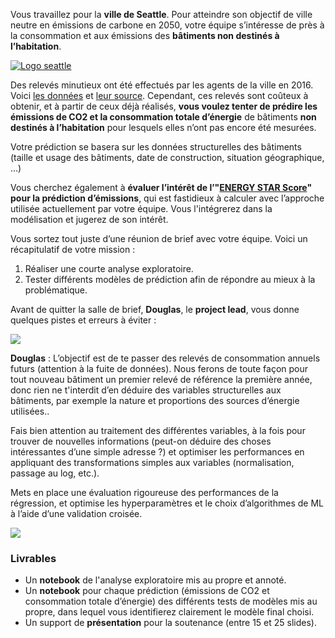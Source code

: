 
Vous travaillez pour la  **ville de Seattle**. Pour atteindre son objectif de ville neutre en émissions de carbone en 2050, votre équipe s’intéresse de près à la consommation et aux émissions des  **bâtiments non destinés à l’habitation**.

[![Logo seattle](https://user.oc-static.com/upload/2019/02/24/15510245026714_Seattle_logo_landscape_blue-black.png)](https://user.oc-static.com/upload/2019/02/24/15510245026714_Seattle_logo_landscape_blue-black.png)

Des relevés minutieux ont été effectués par les agents de la ville en 2016. Voici  [les données](https://s3.eu-west-1.amazonaws.com/course.oc-static.com/projects/Data_Scientist_P4/2016_Building_Energy_Benchmarking.csv)  et  [leur source](https://data.seattle.gov/dataset/2016-Building-Energy-Benchmarking/2bpz-gwpy). Cependant, ces relevés sont coûteux à obtenir, et à partir de ceux déjà réalisés,  **vous voulez tenter de prédire les émissions de CO2 et la consommation totale d’énergie**  de bâtiments  **non destinés à l’habitation**  pour lesquels elles n’ont pas encore été mesurées.

Votre prédiction se basera sur les données structurelles des bâtiments (taille et usage des bâtiments, date de construction, situation géographique, ...)

Vous cherchez également à  **évaluer l’intérêt de l’"**[**ENERGY STAR Score**](https://www.energystar.gov/buildings/facility-owners-and-managers/existing-buildings/use-portfolio-manager/interpret-your-results/what)**" pour la prédiction d’émissions**, qui est fastidieux à calculer avec l’approche utilisée actuellement par votre équipe. Vous l'intégrerez dans la modélisation et jugerez de son intérêt.

Vous sortez tout juste d’une réunion de brief avec votre équipe. Voici un récapitulatif de votre mission :

1.  Réaliser une courte analyse exploratoire.
2.  Tester différents modèles de prédiction afin de répondre au mieux à la problématique.

Avant de quitter la salle de brief,  **Douglas**, le  **project lead**, vous donne quelques pistes et erreurs à éviter :

![](https://user.oc-static.com/upload/2021/09/13/16315448126763_P3-02%20%283%29.png)

**Douglas** : L’objectif est de te passer des relevés de consommation annuels futurs (attention à la fuite de données). Nous ferons de toute façon pour tout nouveau bâtiment un premier relevé de référence la première année, donc rien ne t'interdit d’en déduire des variables structurelles aux bâtiments, par exemple la nature et proportions des sources d’énergie utilisées..

Fais bien attention au traitement des différentes variables, à la fois pour trouver de nouvelles informations (peut-on déduire des choses intéressantes d’une simple adresse ?) et optimiser les performances en appliquant des transformations simples aux variables (normalisation, passage au log, etc.).

Mets en place une évaluation rigoureuse des performances de la régression, et optimise les hyperparamètres et le choix d’algorithmes de ML à l’aide d’une validation croisée.

![](https://user.oc-static.com/upload/2021/09/13/16315448248542_P3-02-2%20%283%29.png)

### **Livrables**

-   Un  **notebook**  de l'analyse exploratoire mis au propre et annoté.
-   Un  **notebook**  pour chaque prédiction (émissions de CO2 et consommation totale d’énergie) des différents tests de modèles mis au propre, dans lequel vous identifierez clairement le modèle final choisi.
-   Un support de  **présentation**  pour la soutenance (entre 15 et 25 slides).
